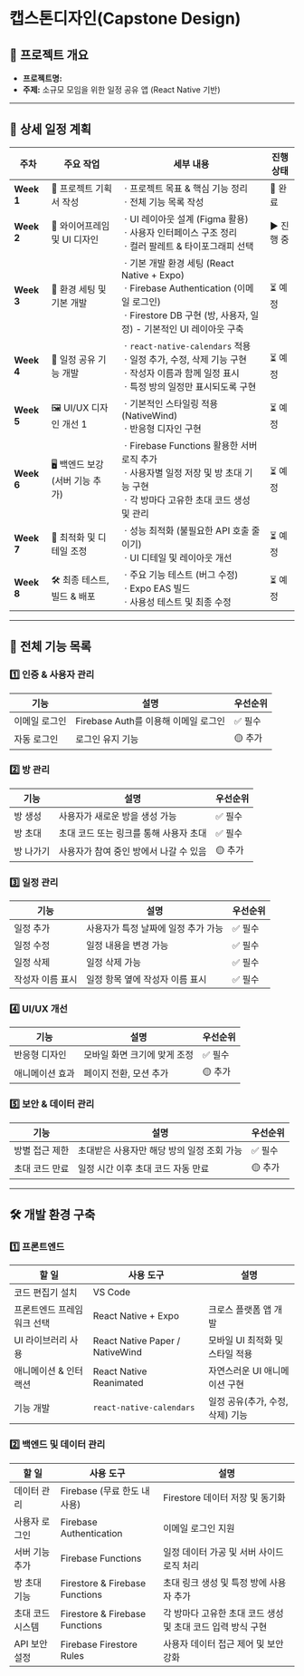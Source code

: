 # 캡스톤디자인(Capstone Design)

## 📌 프로젝트 개요

- **프로젝트명:** 
- **주제:** 소규모 모임을 위한 일정 공유 앱 (React Native 기반)

---

## 📅 상세 일정 계획

| 주차         | 주요 작업                | 세부 내용                                                                                                                    | 진행 상태  |
| ---------- | -------------------- | ------------------------------------------------------------------------------------------------------------------------ | ------ |
| **Week 1** | 📝 프로젝트 기획서 작성       | ㆍ프로젝트 목표 & 핵심 기능 정리</br> ㆍ전체 기능 목록 작성                                                                                      | 🌟 완료 |
| **Week 2** | 🎨 와이어프레임 및 UI 디자인   | ㆍUI 레이아웃 설계 (Figma 활용)</br> ㆍ사용자 인터페이스 구조 정리</br> ㆍ컬러 팔레트 & 타이포그래피 선택                                                          | ▶️ 진행 중   |
| **Week 3** | 📌 환경 세팅 및 기본 개발     | ㆍ기본 개발 환경 세팅 (React Native + Expo)</br> ㆍFirebase Authentication (이메일 로그인)</br> ㆍFirestore DB 구현 (방, 사용자, 일정)  - 기본적인 UI 레이아웃 구축 | ⏳ 예정   |
| **Week 4** | 📆 일정 공유 기능 개발        | ㆍ`react-native-calendars` 적용</br> ㆍ일정 추가, 수정, 삭제 기능 구현</br> ㆍ작성자 이름과 함께 일정 표시</br> ㆍ특정 방의 일정만 표시되도록 구현                | ⏳ 예정   |
| **Week 5** | 🖼️ UI/UX 디자인 개선 1    | ㆍ기본적인 스타일링 적용 (NativeWind)</br> ㆍ반응형 디자인 구현                                                                    | ⏳ 예정   |
| **Week 6** | 🖥️ 백엔드 보강 (서버 기능 추가) | ㆍFirebase Functions 활용한 서버 로직 추가</br> ㆍ사용자별 일정 저장 및 방 초대 기능 구현</br> ㆍ각 방마다 고유한 초대 코드 생성 및 관리                                    | ⏳ 예정   |
| **Week 7** | 🚀 최적화 및 디테일 조정      | ㆍ성능 최적화 (불필요한 API 호출 줄이기)</br> ㆍUI 디테일 및 레이아웃 개선                                                                            | ⏳ 예정   |
| **Week 8** | 🛠 최종 테스트, 빌드 & 배포   | ㆍ주요 기능 테스트 (버그 수정)</br> ㆍExpo EAS 빌드</br> ㆍ사용성 테스트 및 최종 수정                                                            | ⏳ 예정   |

---

## 📌 전체 기능 목록

### **1️⃣ 인증 & 사용자 관리**
| 기능 | 설명 | 우선순위 |
|------|------|--------|
| 이메일 로그인 | Firebase Auth를 이용해 이메일 로그인 | ✅ 필수 |
| 자동 로그인 | 로그인 유지 기능 | 🟡 추가 |

### **2️⃣ 방 관리**
| 기능 | 설명 | 우선순위 |
|------|------|--------|
| 방 생성 | 사용자가 새로운 방을 생성 가능 | ✅ 필수 |
| 방 초대 | 초대 코드 또는 링크를 통해 사용자 초대 | ✅ 필수 |
| 방 나가기 | 사용자가 참여 중인 방에서 나갈 수 있음 | 🟡 추가 |

### **3️⃣ 일정 관리**
| 기능 | 설명 | 우선순위 |
|------|------|--------|
| 일정 추가 | 사용자가 특정 날짜에 일정 추가 가능 | ✅ 필수 |
| 일정 수정 | 일정 내용을 변경 가능 | ✅ 필수 |
| 일정 삭제 | 일정 삭제 가능 | ✅ 필수 |
| 작성자 이름 표시 | 일정 항목 옆에 작성자 이름 표시 | ✅ 필수 |

### **4️⃣ UI/UX 개선**
| 기능 | 설명 | 우선순위 |
|------|------|--------|
| 반응형 디자인 | 모바일 화면 크기에 맞게 조정 | ✅ 필수 |
| 애니메이션 효과 | 페이지 전환, 모션 추가 | 🟡 추가 |

### **5️⃣ 보안 & 데이터 관리**
| 기능 | 설명 | 우선순위 |
|------|------|--------|
| 방별 접근 제한 | 초대받은 사용자만 해당 방의 일정 조회 가능 | ✅ 필수 |
| 초대 코드 만료 | 일정 시간 이후 초대 코드 자동 만료 | 🟡 추가 |

---

## 🛠 개발 환경 구축

### **1️⃣ 프론트엔드**

| 할 일            | 사용 도구                                 | 설명                   |
| -------------- | ------------------------------------- | -------------------- |
| 코드 편집기 설치      | VS Code                               |          |
| 프론트엔드 프레임워크 선택 | React Native + Expo                   | 크로스 플랫폼 앱 개발         |
| UI 라이브러리 사용    | React Native Paper / NativeWind        | 모바일 UI 최적화 및 스타일 적용 |
| 애니메이션 & 인터랙션   | React Native Reanimated                | 자연스러운 UI 애니메이션 구현    |
| 기능 개발          | `react-native-calendars`                 | 일정 공유(추가, 수정, 삭제) 기능 |

### **2️⃣ 백엔드 및 데이터 관리**

| 할 일       | 사용 도구                          | 설명                                  |
| --------- | ------------------------------ | ----------------------------------- |
| 데이터 관리    | Firebase (무료 한도 내 사용)          | Firestore 데이터 저장 및 동기화              |
| 사용자 로그인   | Firebase Authentication        | 이메일 로그인 지원                          |
| 서버 기능 추가  | Firebase Functions             | 일정 데이터 가공 및 서버 사이드 로직 처리            |
| 방 초대 기능   | Firestore & Firebase Functions | 초대 링크 생성 및 특정 방에 사용자 추가             |
| 초대 코드 시스템 | Firestore & Firebase Functions | 각 방마다 고유한 초대 코드 생성 및 초대 코드 입력 방식 구현 |
| API 보안 설정 | Firebase Firestore Rules       | 사용자 데이터 접근 제어 및 보안 강화               |
